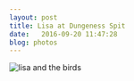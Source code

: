 ```yaml
---
layout: post
title: Lisa at Dungeness Spit
date:   2016-09-20 11:47:28
blog: photos
---
```


![lisa and the birds](/assets/photoblog/lisa.jpg)
